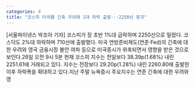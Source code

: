 ```yaml
---
categories: d
title: "코스피 미국發 긴축 우려에 1대 하락 출발···2250선 붕괴"
---
```

[서울파이낸스 박조아 기자] 코스피가 장 초반 1%대 급락하며 2250선으로 밀렸다. 코스닥도 2%대 하락하며 710선에 출발했다. 미국 연방준비제도(연준·Fed)의 긴축에 대한 우려와 영국 금융시장 불안 여파 등으로 미국증시가 위축되면서 영향을 받은 것으로 보인다.26일 오전 9시 5분 현재 코스피 지수는 전일보다 38.39p(1.68%) 내린 2251.61에 거래되고 있다. 지수는 전장보다 29.20p(1.28%) 내린 2260.80에 출발한 이후 하락폭을 확대하고 있다.지난 주말 뉴욕증시 주요지수는 연준 긴축에 대한 우려와 영